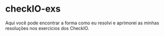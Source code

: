 # checkIO-exs
 Aqui você pode encontrar a forma como eu resolvi e aprimorei as minhas resoluções nos exercícios dos CheckIO. 
